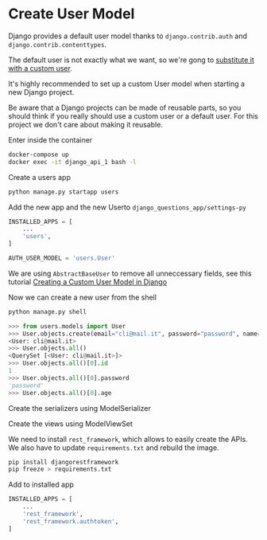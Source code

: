 # Create User Model

Django provides a default user model thanks to `django.contrib.auth` and `django.contrib.contenttypes`.

The default user is not exactly what we want, so we're gong to [substitute it with a custom user](https://docs.djangoproject.com/en/2.2/topics/auth/customizing/#substituting-a-custom-user-model).

It's highly recommended to set up a custom User model when starting a new Django project.

Be aware that a Django projects can be made of reusable parts, so you should think if you really should use a custom user or a default user. For this project we don't care about making it reusable.

Enter inside the container

```bash
docker-compose up
docker exec -it django_api_1 bash -l
```
Create a users app

```bash
python manage.py startapp users
```

Add the new app and the new Userto `django_questions_app/settings-py`

```py
INSTALLED_APPS = [
    ...
    'users',
]

AUTH_USER_MODEL = 'users.User'
```

We are using `AbstractBaseUser` to remove all unneccessary fields, see this tutorial [Creating a Custom User Model in Django](https://testdriven.io/blog/django-custom-user-model/)

Now we can create a new user from the shell

```bash
python manage.py shell
```

```py
>>> from users.models import User
>>> User.objects.create(email="cli@mail.it", password="password", name="Clint", surname="East")
<User: cli@mail.it>
>>> User.objects.all()
<QuerySet [<User: cli@mail.it>]>
>>> User.objects.all()[0].id
1
>>> User.objects.all()[0].password
'password'
>>> User.objects.all()[0].age
```

Create the serializers using ModelSerializer

Create the views using ModelViewSet

We need to install `rest_framework`, which allows to easily create the APIs. We also have to update `requirements.txt` and rebuild the image.

```bash
pip install djangorestframework
pip freeze > requirements.txt
```

Add to installed app
```py
INSTALLED_APPS = [
    ...
    'rest_framework',
    'rest_framework.authtoken',
]
```